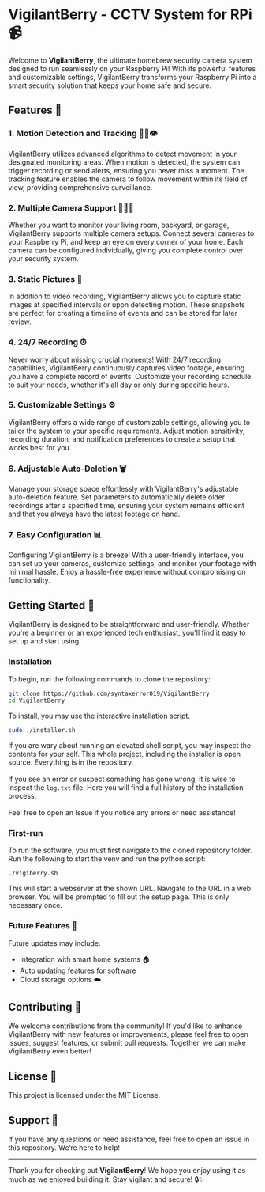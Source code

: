 # VigilantBerry - CCTV System for RPi 📹

Welcome to **VigilantBerry**, the ultimate homebrew security camera system designed to run seamlessly on your Raspberry Pi! With its powerful features and customizable settings, VigilantBerry transforms your Raspberry Pi into a smart security solution that keeps your home safe and secure. 

## Features 🌟

### 1. Motion Detection and Tracking 🚶‍♂️👁️
VigilantBerry utilizes advanced algorithms to detect movement in your designated monitoring areas. When motion is detected, the system can trigger recording or send alerts, ensuring you never miss a moment. The tracking feature enables the camera to follow movement within its field of view, providing comprehensive surveillance.

### 2. Multiple Camera Support 🎥🎥🎥
Whether you want to monitor your living room, backyard, or garage, VigilantBerry supports multiple camera setups. Connect several cameras to your Raspberry Pi, and keep an eye on every corner of your home. Each camera can be configured individually, giving you complete control over your security system.

### 3. Static Pictures 📸
In addition to video recording, VigilantBerry allows you to capture static images at specified intervals or upon detecting motion. These snapshots are perfect for creating a timeline of events and can be stored for later review.

### 4. 24/7 Recording ⏰
Never worry about missing crucial moments! With 24/7 recording capabilities, VigilantBerry continuously captures video footage, ensuring you have a complete record of events. Customize your recording schedule to suit your needs, whether it's all day or only during specific hours.

### 5. Customizable Settings ⚙️
VigilantBerry offers a wide range of customizable settings, allowing you to tailor the system to your specific requirements. Adjust motion sensitivity, recording duration, and notification preferences to create a setup that works best for you.

### 6. Adjustable Auto-Deletion 🗑️
Manage your storage space effortlessly with VigilantBerry's adjustable auto-deletion feature. Set parameters to automatically delete older recordings after a specified time, ensuring your system remains efficient and that you always have the latest footage on hand.

### 7. Easy Configuration 📊
Configuring VigilantBerry is a breeze! With a user-friendly interface, you can set up your cameras, customize settings, and monitor your footage with minimal hassle. Enjoy a hassle-free experience without compromising on functionality.

## Getting Started 🚀

VigilantBerry is designed to be straightforward and user-friendly. Whether you're a beginner or an experienced tech enthusiast, you'll find it easy to set up and start using.

### Installation
To begin, run the following commands to clone the repository:
```bash
git clone https://github.com/syntaxerror019/VigilantBerry
cd VigilantBerry
```

To install, you may use the interactive installation script.
```bash
sudo ./installer.sh
```
If you are wary about running an elevated shell script, you may inspect the contents for your self.
This whole project, including the installer is open source. Everything is in the repository.
<br><br>
If you see an error or suspect something has gone wrong, it is wise to inspect the `log.txt` file.
Here you will find a full history of the installation process.
<br>
<br>
Feel free to open an Issue if you notice any errors or need assistance!

### First-run
To run the software, you must first navigate to the cloned repository folder.
Run the following to start the venv and run the python script:
```bash
./vigiberry.sh
```
This will start a webserver at the shown URL. Navigate to the URL in a web browser.
You will be prompted to fill out the setup page. This is only necessary once.

### Future Features 🌈
Future updates may include:
- Integration with smart home systems 🏠
- Auto updating features for software
- Cloud storage options ☁️

## Contributing 🤝
We welcome contributions from the community! If you'd like to enhance VigilantBerry with new features or improvements, please feel free to open issues, suggest features, or submit pull requests. Together, we can make VigilantBerry even better!

## License 📝
This project is licensed under the MIT License.

## Support 🙌
If you have any questions or need assistance, feel free to open an issue in this repository. We’re here to help!

---

Thank you for checking out **VigilantBerry**! We hope you enjoy using it as much as we enjoyed building it. Stay vigilant and secure! 🔒✨
